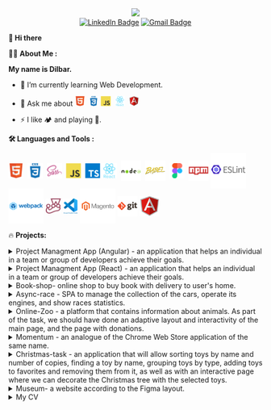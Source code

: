 <div id="header" align="center">
  <img src="https://media.giphy.com/media/gIxts9iFf0SLDNPVtL/giphy.gif" width="200"/>
<div id="badges">
  <a href='https://www.linkedin.com/in/dilbar-akkaya/'><img src="https://img.shields.io/badge/LinkedIn-blue?style=for-the-badge&logo=linkedin&logoColor=white" alt="LinkedIn Badge"/></a>
  <a href='mailto:dilbarmutavalova@gmail.com'><img src="https://img.shields.io/badge/Gmail-red?style=for-the-badge&logo=gmail&logoColor=white" alt="Gmail Badge"/></a>
</div>
</div>

<b>👋 Hi there</b>


:woman_technologist: <b> About Me : </b>

 <b>My name is Dilbar.</b>

- 🌱 I’m currently learning Web Development.

- :speech_balloon: Ask me about <img src="https://github.com/devicons/devicon/blob/master/icons/html5/html5-original.svg" title="HTML5" alt="HTML" width="20" height="20"/>&nbsp; <img src="https://github.com/devicons/devicon/blob/master/icons/css3/css3-plain-wordmark.svg"  title="CSS3" alt="CSS" width="20" height="20"/>&nbsp;<img src="https://github.com/devicons/devicon/blob/master/icons/javascript/javascript-original.svg" title="JavaScript" alt="JavaScript" width="20" height="20"/>&nbsp;
  <img src="https://github.com/devicons/devicon/blob/master/icons/react/react-original-wordmark.svg" title="React" alt="React" width="20" height="20"/>&nbsp;
    <img src="https://github.com/devicons/devicon/blob/master/icons/angularjs/angularjs-original.svg" title="Angular" alt="Angular" width="20" height="20"/>&nbsp;



- :zap: I like :camping: and playing :basketball:.

<b> :hammer_and_wrench: Languages and Tools : </b>

<div>
  
 
  <img src="https://github.com/devicons/devicon/blob/master/icons/html5/html5-original.svg" title="HTML5" alt="HTML" width="30" height="30" align='center'/>&nbsp;
  <img src="https://github.com/devicons/devicon/blob/master/icons/css3/css3-plain-wordmark.svg"  title="CSS3" alt="CSS" width="30" height="30" align='center'/>&nbsp;
  <img src="https://github.com/devicons/devicon/blob/master/icons/sass/sass-original.svg" title="Sass" alt="sass" width="30" height="30" align='center'/>&nbsp;
  <img src="https://github.com/devicons/devicon/blob/master/icons/javascript/javascript-original.svg" title="JavaScript" alt="JavaScript" width="30" height="30" align='center'/>&nbsp;
     <img src="https://github.com/devicons/devicon/blob/master/icons/typescript/typescript-original.svg" title="Typescript" alt="typescript" width="30" height="30" align='center'/>
   <img src="https://github.com/devicons/devicon/blob/master/icons/react/react-original-wordmark.svg" title="React" alt="React" width="30" height="30" align='center'/>&nbsp;
  <img src="https://github.com/devicons/devicon/blob/master/icons/nodejs/nodejs-original-wordmark.svg" title="NodeJS" alt="NodeJS" width="40" height="40" align='center'/>&nbsp;
  <img src="https://github.com/devicons/devicon/blob/master/icons/babel/babel-original.svg" title="Babel" alt="babel" width="40" height="40" align='center'/>&nbsp;
  <img src="https://github.com/devicons/devicon/blob/master/icons/figma/figma-original.svg" title="Figma" alt="figma" width="30" height="30" align='center'/>&nbsp;
  <img src="https://github.com/devicons/devicon/blob/master/icons/npm/npm-original-wordmark.svg" title="NPM" alt="NPM" width="40" height="40" align='center'/>
   <img src="https://github.com/devicons/devicon/blob/master/icons/eslint/eslint-original-wordmark.svg" title="ESLINT" alt="eslint" width="70" height="70" align='center'/>
      <img src="https://github.com/devicons/devicon/blob/master/icons/webpack/webpack-original-wordmark.svg" title="webpack" alt="webpack" width="70" height="70" align='center'/>
<img src="https://github.com/devicons/devicon/blob/master/icons/jest/jest-plain.svg" title="Jest" alt="jest" width="30" height="30" align='center'/>
<img src="https://github.com/devicons/devicon/blob/master/icons/vscode/vscode-original-wordmark.svg" title="VSC" alt="VSCode" width="30" height="30" align='center'/>
  <img src="https://github.com/devicons/devicon/blob/master/icons/magento/magento-original-wordmark.svg" title="Magento" alt="Magento" width="70" height="70" align='center'/>
<img src="https://github.com/devicons/devicon/blob/master/icons/git/git-original-wordmark.svg" title="Git" alt="Git" width="40" height="40" align='center'/>
  <img src="https://github.com/devicons/devicon/blob/master/icons/angularjs/angularjs-original.svg" title="Angular" alt="Angular" width="40" height="40" align='center'/>
</div>

:fire: <b>Projects:</b>
<details><summary>Project Managment App (Angular) - an application that helps an individual in a team or group of developers achieve their goals.</summary>
  <p> Individual Final Project from Javascript/Front-end Mentoring Program (in English) course <a href='https://rollingscopes.com/'  target='_blank'>The Rolling Scope School</a></p>
  <p>Usage Technology: Angular</p>
    <p><a href='https://github.com/rolling-scopes-school/js-fe-course-en/blob/main/tasks/angular/project-management-system.md' target='_blank'>Technical requirements</a></p>
  <p><a href='https://project-managment-app-bydilbar.netlify.app/#/' target='_blank'>Deploy</a></p>
  <p><a href='https://github.com/DilbarAkkaya/project-managment-app' target='_blank'>Repo</a></p>
</details>
<details><summary>Project Managment App (React) - an application that helps an individual in a team or group of developers achieve their goals.</summary>
  <p>Team Final Project from React course <a href='https://rollingscopes.com/'  target='_blank'>The Rolling Scope School</a></p>
  <p>Usage Technologies: React, react-toastify, react-dnd, redux, styled-components, formik</p>
    <p><a href='https://github.com/rolling-scopes-school/tasks/blob/master/tasks/react/project-management-system-EN.md' target='_blank'>Technical requirements</a></p>
  <p><a href='https://rs-taskify.netlify.app/welcome' target='_blank'>Deploy</a></p>
  <p><a href='https://github.com/DilbarAkkaya/Final-team-task/' target='_blank'>Repo</a></p>
</details>
<details><summary>Book-shop- online shop to buy book with delivery to user's home.</summary>
  <p>Project from Javascript/Front-end Mentoring Program (in English) course <a href='https://rollingscopes.com/'  target='_blank'>The Rolling Scope School</a></p>
  <p>Usage Technologies: Javascript, HTML, CSS, Drag and Drop</p>
  <p><a href='https://github.com/rolling-scopes-school/js-fe-course-en/blob/main/tasks/books-shop/books-shop.md' target='_blank'>Technical requirements</a></p>
  <p><a href='https://dilbarakkaya.github.io/Books-shop/pages/main/' target='_blank'>Deploy</a></p>
  <p><a href='https://github.com/DilbarAkkaya/Books-shop/tree/books-shop' target='_blank'>Repo</a></p>
</details>
<details><summary>Async-race -  SPA to manage the collection of the cars, operate its engines, and show races statistics.</summary>
  <p>Project from Javascript/Front-end Mentoring Program (in English) course <a href='https://rollingscopes.com/'  target='_blank'>The Rolling Scope School</a></p>
  <p>Usage Technologies: DOM Api, Fetch, REST API, Async coding / Promises, JS Animations</p>
  <p><a href='https://github.com/rolling-scopes-school/js-fe-course-en/blob/main/tasks/async-race/async-race.md' target='_blank'>Technical requirements</a></p>
  <p><a href='https://async-race-by-dilbar.netlify.app/' target='_blank'>Deploy</a></p>
  <p><a href='https://github.com/DilbarAkkaya/async-race' target='_blank'>Repo</a></p>
</details>
<details><summary>Online-Zoo - a platform that contains information about animals. As part of the task, we should have done an adaptive layout and interactivity of the main page, and the page with donations.</summary>
  <p>Project from Javascript/Front-end Mentoring Program (in English) course <a href='https://rollingscopes.com/'  target='_blank'>The Rolling Scope School</a></p>
  <p>Usage Technologies: Javascript, HTML, CSS, Figma</p>
  <p><a href='https://github.com/rolling-scopes-school/js-fe-course-en/blob/main/tasks/online-zoo/online-zoo.md' target='_blank'>Technical requirements</a></p>
  <p><a href='https://dilbarakkaya.github.io/online-zoo/pages/main/index.html' target='_blank'>Deploy</a></p>
  <p><a href='https://github.com/DilbarAkkaya/online-zoo/tree/online-zoo' target='_blank'>Repo</a></p>
</details>
  <details><summary>Momentum - an analogue of the Chrome Web Store application of the same name.</summary>
  <p>Project from Javascript course <a href='https://rollingscopes.com/'  target='_blank'>The Rolling Scope School</a></p>
  <p>Usage Technologies: HTML, CSS, JS</p>
  <p><a href='https://dilbarakkaya.github.io/RSSchool-projects/momentum/' target='_blank'>Deploy</a></p>
  <p><a href='https://github.com/DilbarAkkaya/RSSchool-projects/tree/momentum' target='_blank'>Repo</a></p>
</details>
      <details><summary>Christmas-task - an application that will allow sorting toys by name and number of copies, finding a toy by name, grouping toys by type, adding toys to favorites and removing them from it, as well as with an interactive page where we can decorate the Christmas tree with the selected toys.</summary>
  <p>Project from Javascript course <a href='https://rollingscopes.com/'  target='_blank'>The Rolling Scope School</a></p>
  <p>Usage Technologies: HTML, CSS, JS, TS, Webpack, Drag and Drop</p>
  <p><a href='https://dilbarakkaya.github.io/RSSchool-projects/christmas--task/' target='_blank'>Deploy</a></p>
  <p><a href='https://github.com/DilbarAkkaya/RSSchool-projects/tree/christmas--task' target='_blank'>Repo</a></p>
</details>
        <details><summary>Museum- a website according to the Figma layout.</summary>
  <p>Project from Javascript course <a href='https://rollingscopes.com/'  target='_blank'>The Rolling Scope School</a></p>
  <p>Usage Technologies: HTML, CSS, JS, JS libraries, Figma</p>
  <p><a href='https://dilbarakkaya.github.io/RSSchool-projects/museum-dom/' target='_blank'>Deploy</a></p>
  <p><a href='https://github.com/DilbarAkkaya/RSSchool-projects/tree/museum-dom' target='_blank'>Repo</a></p>
</details>
      <details><summary> My CV</summary>
  <p>Project from Javascript course <a href='https://rollingscopes.com/'  target='_blank'>The Rolling Scope School</a></p>
  <p>Usage Technologies: HTML, CSS, JS</p>
  <p><a href='https://dilbarakkaya.github.io/rsschool-cv/' target='_blank'>Deploy</a></p>
  <p><a href='https://github.com/DilbarAkkaya/rsschool-cv/tree/rsschool-cv-html' target='_blank'>Repo</a></p>
</details>
